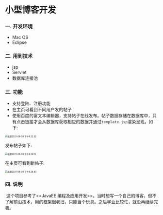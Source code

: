 # 小型博客开发

### 一. 开发环境

- Mac OS
- Eclipse

### 二. 用到技术

- jsp
- Servlet
- 数据库连接池

### 三. 功能

- 支持登陆、注册功能
- 在主页可看到不同用户发的帖子
- 使用百度的富文本编辑器，支持帖子在线发布。帖子数据存储在数据库中，只有点击链接才会从数据库获取相应的数据并通过`template.jsp`渲染呈现。如下:

<img src="/Users/aa/Library/Application%20Support/typora-user-images/%E6%88%AA%E5%B1%8F2021-08-09%20%E4%B8%8B%E5%8D%884.22.32.png" alt="截屏2021-08-09 下午4.22.32" style="zoom:50%;" />

发布帖子如下:

<img src="/Users/aa/Library/Application%20Support/typora-user-images/%E6%88%AA%E5%B1%8F2021-08-09%20%E4%B8%8B%E5%8D%884.24.19.png" alt="截屏2021-08-09 下午4.24.19" style="zoom:50%;" />

在主页可看到新帖子:

<img src="/Users/aa/Library/Application%20Support/typora-user-images/%E6%88%AA%E5%B1%8F2021-08-09%20%E4%B8%8B%E5%8D%884.28.43.png" alt="截屏2021-08-09 下午4.28.43" style="zoom:50%;" />

### 四. 说明

​	这个项目参考了<<JavaEE 编程及应用开发>>。当时想写一个自己的博客，但不了解前沿技术，用的框架很老旧，只能当个玩具。之后学业比较忙，就没再继续完善。